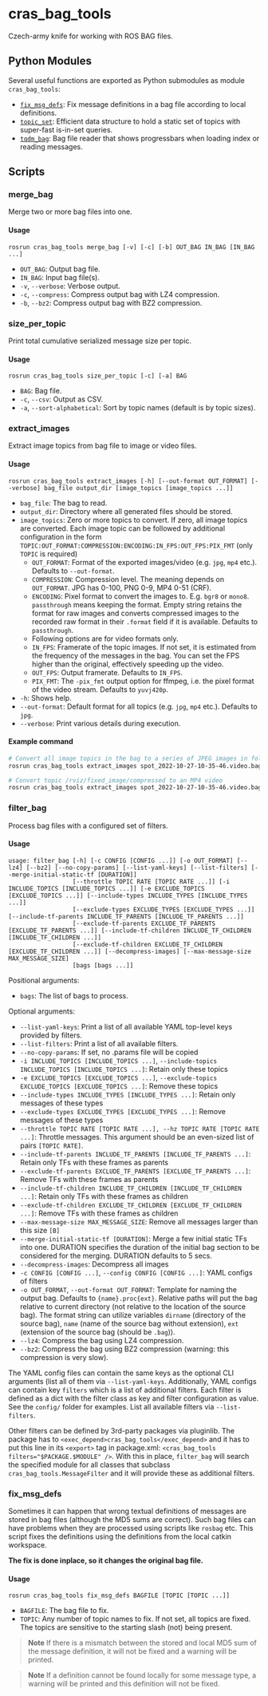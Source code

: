 # cras_bag_tools

Czech-army knife for working with ROS BAG files.

## Python Modules

Several useful functions are exported as Python submodules as module `cras_bag_tools`:

- [`fix_msg_defs`](https://docs.ros.org/en/api/cras_bag_tools/html/cras_bag_tools.html#module-cras_bag_tools.fix_msg_defs): Fix message definitions in a bag file according to local definitions.
- [`topic_set`](https://docs.ros.org/en/api/cras_bag_tools/html/cras_bag_tools.html#module-cras_bag_tools.topic_set): Efficient data structure to hold a static set of topics with super-fast is-in-set queries.
- [`tqdm_bag`](https://docs.ros.org/en/api/cras_bag_tools/html/cras_bag_tools.html#module-cras_bag_tools.tqdm_bag): Bag file reader that shows progressbars when loading index or reading messages.

## Scripts

### merge_bag

Merge two or more bag files into one.

#### Usage

    rosrun cras_bag_tools merge_bag [-v] [-c] [-b] OUT_BAG IN_BAG [IN_BAG ...]

- `OUT_BAG`: Output bag file.
- `IN_BAG`: Input bag file(s).
- `-v`, `--verbose`: Verbose output.
- `-c`, `--compress`: Compress output bag with LZ4 compression.
- `-b`, `--bz2`: Compress output bag with BZ2 compression.

### size_per_topic

Print total cumulative serialized message size per topic.

#### Usage

    rosrun cras_bag_tools size_per_topic [-c] [-a] BAG

- `BAG`: Bag file.
- `-c`, `--csv`: Output as CSV.
- `-a`, `--sort-alphabetical`: Sort by topic names (default is by topic sizes).

### extract_images

Extract image topics from bag file to image or video files.

#### Usage

    rosrun cras_bag_tools extract_images [-h] [--out-format OUT_FORMAT] [--verbose] bag_file output_dir [image_topics [image_topics ...]]

* `bag_file`: The bag to read.
* `output_dir`: Directory where all generated files should be stored.
* `image_topics`: Zero or more topics to convert. If zero, all image topics are converted. Each image topic can be
  followed by additional configuration in the form
  `TOPIC:OUT_FORMAT:COMPRESSION:ENCODING:IN_FPS:OUT_FPS:PIX_FMT` (only `TOPIC` is required)
    * `OUT_FORMAT`: Format of the exported images/video (e.g. `jpg`, `mp4` etc.). Defaults to `--out-format`.
    * `COMPRESSION`: Compression level. The meaning depends on `OUT_FORMAT`. JPG has 0-100, PNG 0-9, MP4 0-51 (CRF).
    * `ENCODING`: Pixel format to convert the images to. E.g. `bgr8` or `mono8`. `passthrough` means keeping the format.
      Empty string retains the format for raw images and converts compressed images to the recorded raw format
      in their `.format` field if it is available. Defaults to `passthrough`.
    * Following options are for video formats only.
    * `IN_FPS`: Framerate of the topic images. If not set, it is estimated from the frequency of the messages in the bag.
      You can set the FPS higher than the original, effectively speeding up the video.
    * `OUT_FPS`: Output framerate. Defaults to `IN_FPS`.
    * `PIX_FMT`: The `-pix_fmt` output option for ffmpeg, i.e. the pixel format of the video stream. Defaults to
      `yuvj420p`.
* `-h`: Shows help.
* `--out-format`: Default format for all topics (e.g. `jpg`, `mp4` etc.). Defaults to `jpg`.
* `--verbose`: Print various details during execution.

#### Example command

```bash
# Convert all image topics in the bag to a series of JPEG images in folder imgs/
rosrun cras_bag_tools extract_images spot_2022-10-27-10-35-46.video.bag imgs

# Convert topic /rviz/fixed_image/compressed to an MP4 video
rosrun cras_bag_tools extract_images spot_2022-10-27-10-35-46.video.bag . /rviz/fixed_image/compressed:mp4:23:passthrough:25
```

### filter_bag

Process bag files with a configured set of filters.

#### Usage

    usage: filter_bag [-h] [-c CONFIG [CONFIG ...]] [-o OUT_FORMAT] [--lz4] [--bz2] [--no-copy-params] [--list-yaml-keys] [--list-filters] [--merge-initial-static-tf [DURATION]]
                      [--throttle TOPIC RATE [TOPIC RATE ...]] [-i INCLUDE_TOPICS [INCLUDE_TOPICS ...]] [-e EXCLUDE_TOPICS [EXCLUDE_TOPICS ...]] [--include-types INCLUDE_TYPES [INCLUDE_TYPES ...]]
                      [--exclude-types EXCLUDE_TYPES [EXCLUDE_TYPES ...]] [--include-tf-parents INCLUDE_TF_PARENTS [INCLUDE_TF_PARENTS ...]]
                      [--exclude-tf-parents EXCLUDE_TF_PARENTS [EXCLUDE_TF_PARENTS ...]] [--include-tf-children INCLUDE_TF_CHILDREN [INCLUDE_TF_CHILDREN ...]]
                      [--exclude-tf-children EXCLUDE_TF_CHILDREN [EXCLUDE_TF_CHILDREN ...]] [--decompress-images] [--max-message-size MAX_MESSAGE_SIZE]
                      [bags [bags ...]]


Positional arguments:

* `bags`: The list of bags to process.

Optional arguments:
* `--list-yaml-keys`: Print a list of all available YAML top-level keys provided by filters.
* `--list-filters`: Print a list of all available filters.
* `--no-copy-params`: If set, no .params file will be copied
* `-i INCLUDE_TOPICS [INCLUDE_TOPICS ...]`, `--include-topics INCLUDE_TOPICS [INCLUDE_TOPICS ...]`: Retain only
  these topics
* `-e EXCLUDE_TOPICS [EXCLUDE_TOPICS ...]`, `--exclude-topics EXCLUDE_TOPICS [EXCLUDE_TOPICS ...]`: Remove these topics
* `--include-types INCLUDE_TYPES [INCLUDE_TYPES ...]`: Retain only messages of these types
* `--exclude-types EXCLUDE_TYPES [EXCLUDE_TYPES ...]`: Remove messages of these types
* `--throttle TOPIC RATE [TOPIC RATE ...], --hz TOPIC RATE [TOPIC RATE ...]`: Throttle messages. This argument should be
  an even-sized list of pairs `[TOPIC RATE]`. 
* `--include-tf-parents INCLUDE_TF_PARENTS [INCLUDE_TF_PARENTS ...]`: Retain only TFs with these frames as parents
* `--exclude-tf-parents EXCLUDE_TF_PARENTS [EXCLUDE_TF_PARENTS ...]`: Remove TFs with these frames as parents
* `--include-tf-children INCLUDE_TF_CHILDREN [INCLUDE_TF_CHILDREN ...]`: Retain only TFs with these frames as children
* `--exclude-tf-children EXCLUDE_TF_CHILDREN [EXCLUDE_TF_CHILDREN ...]`: Remove TFs with these frames as children
* `--max-message-size MAX_MESSAGE_SIZE`: Remove all messages larger than this size `[B]`
* `--merge-initial-static-tf [DURATION]`: Merge a few initial static TFs into one. DURATION specifies the duration of
  the initial bag section to be considered for the merging. DURATION defaults to 5 secs.
* `--decompress-images`: Decompress all images
* `-c CONFIG [CONFIG ...]`, `--config CONFIG [CONFIG ...]`: YAML configs of filters
* `-o OUT_FORMAT`, `--out-format OUT_FORMAT`: Template for naming the output bag. Defaults to `{name}.proc{ext}`. 
  Relative paths will put the bag relative to current directory (not relative to the location of the source bag).
  The format string can utilize variables `dirname` (directory of the source bag), `name` (name of the source bag
  without extension), `ext` (extension of the source bag (should be `.bag`)).
* `--lz4`: Compress the bag using LZ4 compression.
* `--bz2`: Compress the bag using BZ2 compression (warning: this compression is very slow).

The YAML config files can contain the same keys as the optional CLI arguments (list all of them via `--list-yaml-keys`.
Additionally, YAML configs can contain key `filters` which is a list of additional filters. Each filter is defined as a
dict with the filter class as key and filter configuration as value. See the `config/` folder for examples. List all
available filters via `--list-filters`.

Other filters can be defined by 3rd-party packages via pluginlib. The package has to
`<exec_depend>cras_bag_tools</exec_depend>` and it has to put this line in its `<export>` tag in package.xml:
`<cras_bag_tools filters="$PACKAGE.$MODULE" />`. With this in place, `filter_bag` will search the specified module
for all classes that subclass `cras_bag_tools.MessageFilter` and it will provide these as additional filters.

### fix_msg_defs

Sometimes it can happen that wrong textual definitions of messages are stored in bag files (although the MD5 sums are correct).
Such bag files can have problems when they are processed using scripts like `rosbag` etc.
This script fixes the definitions using the definitions from the local catkin workspace.

**The fix is done inplace, so it changes the original bag file.**

#### Usage

    rosrun cras_bag_tools fix_msg_defs BAGFILE [TOPIC [TOPIC ...]]

- `BAGFILE`: The bag file to fix.
- `TOPIC`: Any number of topic names to fix. If not set, all topics are fixed. The topics are sensitive to the starting slash (not) being present.

> **Note**
> If there is a mismatch between the stored and local MD5 sum of the message definition, it will not be fixed and a warning will be printed.

> **Note**
> If a definition cannot be found locally for some message type, a warning will be printed and this definition will not be fixed.
